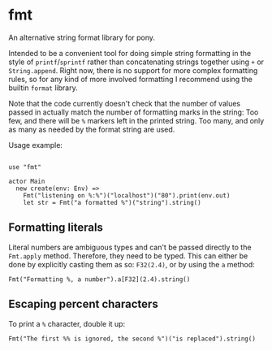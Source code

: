 # fmt

An alternative string format library for pony.

Intended to be a convenient tool for doing simple string formatting in
the style of `printf`/`sprintf` rather than concatenating strings
together using `+` or `String.append`. Right now, there is no support
for more complex formatting rules, so for any kind of more involved
formatting I recommend using the builtin `format` library.

Note that the code currently doesn't check that the number of
values passed in actually match the number of formatting marks in the
string: Too few, and there will be `%` markers left in the printed
string. Too many, and only as many as needed by the format string are
used.

Usage example:

``` pony

use "fmt"

actor Main
  new create(env: Env) =>
    Fmt("listening on %:%")("localhost")("80").print(env.out)
    let str = Fmt("a formatted %")("string").string()

```

## Formatting literals

Literal numbers are ambiguous types and can't be passed directly to
the `Fmt.apply` method. Therefore, they need to be typed. This can
either be done by explicitly casting them as so: `F32(2.4)`, or by
using the `a` method:

``` pony
Fmt("Formatting %, a number").a[F32](2.4).string()
```

## Escaping percent characters

To print a `%` character, double it up:

```
Fmt("The first %% is ignored, the second %")("is replaced").string()
```
